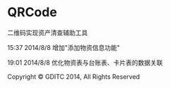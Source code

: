 ﻿QRCode
======

二维码实现资产清查辅助工具

15:37 2014/8/8 增加"添加物资信息功能"

19:01 2014/8/8 优化物资表与台账表、卡片表的数据关联

Copyright © GDITC 2014, All Rights Reserved